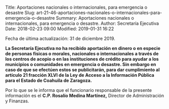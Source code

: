 Title: Aportaciones nacionales o internacionales, para emergencia o desastre
Slug: art-21-46-aportaciones-nacionales-o-internacionales-para-emergencia-o-desastre
Summary: Aportaciones nacionales o internacionales, para emergencia o desastre.
Author: Secretaría Ejecutiva
Date: 2018-02-23 09:00
Modified: 2019-01-31 16:22


Fecha de última actualización: 31 de diciembre 2019.

**La Secretaría Ejecutiva no ha recibido aportación en dinero o en especie de personas físicas o morales, nacionales o internacionales a través de los centros de acopio o en las instituciones de crédito para ayudar a los municipios o comunidades en emergencia o desastre. Sin embargo en caso de que se efectúen estos se publicitarán, para dar cumplimiento al artículo 21 fracción XLVI de la Ley de Acceso a la Información Pública para el Estado de Coahuila de Zaragoza.**

Por lo que se le informa que el funcionario responsable de la presente información es el **C.P. Rosalío Medina Martínez,** Director de Administración y Finanzas.
